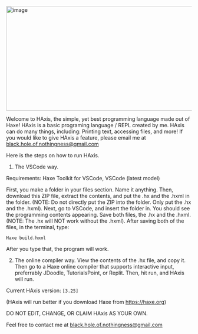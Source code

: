 <img width="778" height="284" alt="image" src="https://github.com/user-attachments/assets/f0e8035a-c3f0-443b-9054-a51c377de143" />

Welcome to HAxis, the simple, yet best programming language made out of Haxe!
HAxis is a basic programing language / REPL created by me. HAxis can do many things, including:
Printing text,
accessing files,
and more!
If you would like to give HAxis a feature, please email me at black.hole.of.nothingness@gmail.com

Here is the steps on how to run HAxis.

1. The VSCode way.

Requirements: Haxe Toolkit for VSCode, VSCode (latest model)


First, you make a folder in your files section. Name it anything. Then, download this ZIP file, extract the contents, and put the .hx and the .hxml in the folder. (NOTE: Do not directly put the ZIP into the folder. Only put the .hx and the .hxml). Next, go to VSCode, and insert the folder in. You should see the programming contents appearing. Save both files, the .hx and the .hxml. (NOTE: The .hx will NOT work without the .hxml).
After saving both of the files, in the terminal, type:
```
Haxe build.hxml
```
After you type that, the program will work.

2. The online compiler way.
View the contents of the .hx file, and copy it. Then go to a Haxe online compiler that supports interactive input, preferrably JDoodle, TutorialsPoint, or Replit. Then, hit run, and HAxis will run.

Current HAxis version: ```[3.25]```


(HAxis will run better if you download Haxe from https://haxe.org)

DO NOT EDIT, CHANGE, OR CLAIM HAxis AS YOUR OWN.

Feel free to contact me at black.hole.of.nothingness@gmail.com
